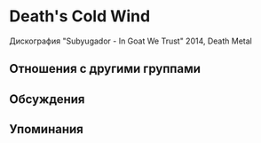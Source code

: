 # Death's Cold Wind

Дискография
"Subyugador - In Goat We Trust" 2014, Death Metal

## Отношения с другими группами


## Обсуждения


## Упоминания

